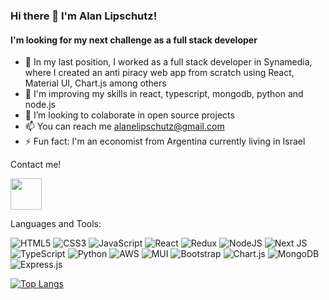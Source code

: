 ### Hi there 👋 I'm Alan Lipschutz!

#### I'm looking for my next challenge as a full stack developer

- 🔭 In my last position, I worked as a full stack developer in Synamedia, where I created an anti piracy web app from scratch using React, Material UI, Chart.js among others
- 🌱 I'm improving my skills in react, typescript, mongodb, python and node.js
- 👯 I’m looking to colaborate in open source projects
- 📫 You can reach me alanelipschutz@gmail.com
- ⚡ Fun fact: I'm an economist from Argentina currently living in Israel

Contact me!

<a target="_blank" href="https://www.linkedin.com/in/alanlipschutz/">
<img src="https://user-images.githubusercontent.com/80393050/229474525-9f7f80fd-7b8f-46b3-b283-5c4af9812e4c.png" width="50" height="50"/>
</a>

Languages and Tools:

<div>
  
  ![HTML5](https://img.shields.io/badge/html5-%23E34F26.svg?style=for-the-badge&logo=html5&logoColor=white)
  ![CSS3](https://img.shields.io/badge/css3-%231572B6.svg?style=for-the-badge&logo=css3&logoColor=white)
  ![JavaScript](https://img.shields.io/badge/javascript-%23323330.svg?style=for-the-badge&logo=javascript&logoColor=%23F7DF1E)
  ![React](https://img.shields.io/badge/react-%2320232a.svg?style=for-the-badge&logo=react&logoColor=%2361DAFB)
  ![Redux](https://img.shields.io/badge/redux-%23593d88.svg?style=for-the-badge&logo=redux&logoColor=white)
  ![NodeJS](https://img.shields.io/badge/node.js-6DA55F?style=for-the-badge&logo=node.js&logoColor=white)
  ![Next JS](https://img.shields.io/badge/Next-black?style=for-the-badge&logo=next.js&logoColor=white)
  ![TypeScript](https://img.shields.io/badge/typescript-%23007ACC.svg?style=for-the-badge&logo=typescript&logoColor=white)
  ![Python](https://img.shields.io/badge/python-3670A0?style=for-the-badge&logo=python&logoColor=ffdd54)
  ![AWS](https://img.shields.io/badge/AWS-%23FF9900.svg?style=for-the-badge&logo=amazon-aws&logoColor=white)
  ![MUI](https://img.shields.io/badge/MUI-%230081CB.svg?style=for-the-badge&logo=mui&logoColor=white)
  ![Bootstrap](https://img.shields.io/badge/bootstrap-%23563D7C.svg?style=for-the-badge&logo=bootstrap&logoColor=white)
  ![Chart.js](https://img.shields.io/badge/chart.js-F5788D.svg?style=for-the-badge&logo=chart.js&logoColor=white)
  ![MongoDB](https://img.shields.io/badge/MongoDB-%234ea94b.svg?style=for-the-badge&logo=mongodb&logoColor=white)
  ![Express.js](https://img.shields.io/badge/express.js-%23404d59.svg?style=for-the-badge&logo=express&logoColor=%2361DAFB)
  
</div>

[![Top Langs](https://github-readme-stats.vercel.app/api/top-langs/?username=alanlipschutz&layout=compact)](https://github.com/alanlipschutz/github-readme-stats)

